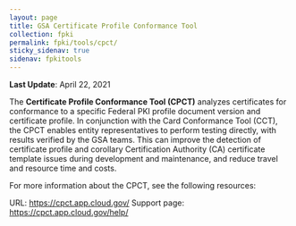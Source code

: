 ```yaml
---
layout: page
title: GSA Certificate Profile Conformance Tool
collection: fpki
permalink: fpki/tools/cpct/
sticky_sidenav: true
sidenav: fpkitools
---
```

**Last Update**: April 22, 2021

The **Certificate Profile Conformance Tool (CPCT)** analyzes certificates for conformance to a specific Federal PKI profile document version and certificate profile. In conjunction with the Card Conformance Tool (CCT), the CPCT enables entity representatives to perform testing directly, with results verified by the GSA teams. This can improve the detection of certificate profile and corollary Certification Authority (CA) certificate template issues during development and maintenance, and reduce travel and resource time and costs.

For more information about the CPCT, see the following resources:

URL: https://cpct.app.cloud.gov/
Support page: https://cpct.app.cloud.gov/help/
